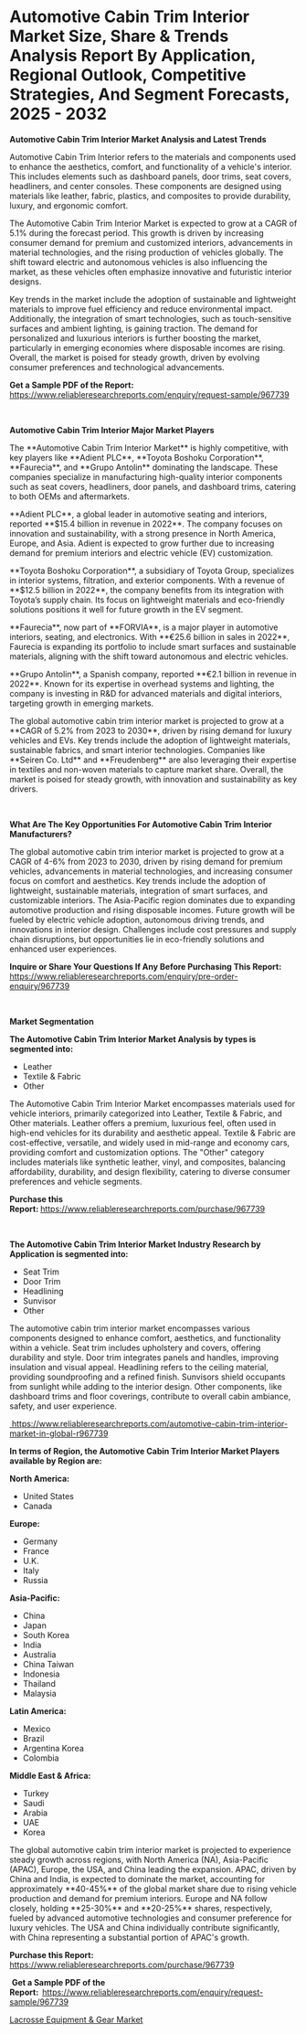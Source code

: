 <p><h1>Automotive Cabin Trim Interior Market Size, Share & Trends Analysis Report By Application, Regional Outlook, Competitive Strategies, And Segment Forecasts, 2025 - 2032</h1></p><p><strong>Automotive Cabin Trim Interior Market Analysis and Latest Trends</strong></p>
<p><p>Automotive Cabin Trim Interior refers to the materials and components used to enhance the aesthetics, comfort, and functionality of a vehicle's interior. This includes elements such as dashboard panels, door trims, seat covers, headliners, and center consoles. These components are designed using materials like leather, fabric, plastics, and composites to provide durability, luxury, and ergonomic comfort.</p><p>The Automotive Cabin Trim Interior Market is expected to grow at a CAGR of 5.1% during the forecast period. This growth is driven by increasing consumer demand for premium and customized interiors, advancements in material technologies, and the rising production of vehicles globally. The shift toward electric and autonomous vehicles is also influencing the market, as these vehicles often emphasize innovative and futuristic interior designs.</p><p>Key trends in the market include the adoption of sustainable and lightweight materials to improve fuel efficiency and reduce environmental impact. Additionally, the integration of smart technologies, such as touch-sensitive surfaces and ambient lighting, is gaining traction. The demand for personalized and luxurious interiors is further boosting the market, particularly in emerging economies where disposable incomes are rising. Overall, the market is poised for steady growth, driven by evolving consumer preferences and technological advancements.</p></p>
<p><strong>Get a Sample PDF of the Report:&nbsp;</strong> <a href="https://www.reliableresearchreports.com/enquiry/request-sample/967739?utm_campaign=34&utm_medium=2&utm_source=Github&utm_content=ia&utm_term=20012025&utm_id=automotive-cabin-trim-interior">https://www.reliableresearchreports.com/enquiry/request-sample/967739</a></p>
<p>&nbsp;</p>
<p><strong>Automotive Cabin Trim Interior Major Market Players</strong></p>
<p><p>The **Automotive Cabin Trim Interior Market** is highly competitive, with key players like **Adient PLC**, **Toyota Boshoku Corporation**, **Faurecia**, and **Grupo Antolin** dominating the landscape. These companies specialize in manufacturing high-quality interior components such as seat covers, headliners, door panels, and dashboard trims, catering to both OEMs and aftermarkets.</p><p>**Adient PLC**, a global leader in automotive seating and interiors, reported **$15.4 billion in revenue in 2022**. The company focuses on innovation and sustainability, with a strong presence in North America, Europe, and Asia. Adient is expected to grow further due to increasing demand for premium interiors and electric vehicle (EV) customization.</p><p>**Toyota Boshoku Corporation**, a subsidiary of Toyota Group, specializes in interior systems, filtration, and exterior components. With a revenue of **$12.5 billion in 2022**, the company benefits from its integration with Toyota’s supply chain. Its focus on lightweight materials and eco-friendly solutions positions it well for future growth in the EV segment.</p><p>**Faurecia**, now part of **FORVIA**, is a major player in automotive interiors, seating, and electronics. With **€25.6 billion in sales in 2022**, Faurecia is expanding its portfolio to include smart surfaces and sustainable materials, aligning with the shift toward autonomous and electric vehicles.</p><p>**Grupo Antolin**, a Spanish company, reported **€2.1 billion in revenue in 2022**. Known for its expertise in overhead systems and lighting, the company is investing in R&D for advanced materials and digital interiors, targeting growth in emerging markets.</p><p>The global automotive cabin trim interior market is projected to grow at a **CAGR of 5.2% from 2023 to 2030**, driven by rising demand for luxury vehicles and EVs. Key trends include the adoption of lightweight materials, sustainable fabrics, and smart interior technologies. Companies like **Seiren Co. Ltd** and **Freudenberg** are also leveraging their expertise in textiles and non-woven materials to capture market share. Overall, the market is poised for steady growth, with innovation and sustainability as key drivers.</p></p>
<p>&nbsp;</p>
<p><strong>What Are The Key Opportunities For Automotive Cabin Trim Interior Manufacturers?</strong></p>
<p><p>The global automotive cabin trim interior market is projected to grow at a CAGR of 4-6% from 2023 to 2030, driven by rising demand for premium vehicles, advancements in material technologies, and increasing consumer focus on comfort and aesthetics. Key trends include the adoption of lightweight, sustainable materials, integration of smart surfaces, and customizable interiors. The Asia-Pacific region dominates due to expanding automotive production and rising disposable incomes. Future growth will be fueled by electric vehicle adoption, autonomous driving trends, and innovations in interior design. Challenges include cost pressures and supply chain disruptions, but opportunities lie in eco-friendly solutions and enhanced user experiences.</p></p>
<p><strong>Inquire or Share Your Questions If Any Before Purchasing This Report:</strong> <a href="https://www.reliableresearchreports.com/enquiry/pre-order-enquiry/967739?utm_campaign=34&utm_medium=2&utm_source=Github&utm_content=ia&utm_term=20012025&utm_id=automotive-cabin-trim-interior">https://www.reliableresearchreports.com/enquiry/pre-order-enquiry/967739</a></p>
<p>&nbsp;</p>
<p><strong>Market Segmentation</strong></p>
<p><strong>The Automotive Cabin Trim Interior Market Analysis by types is segmented into:</strong></p>
<p><ul><li>Leather</li><li>Textile & Fabric</li><li>Other</li></ul></p>
<p><p>The Automotive Cabin Trim Interior Market encompasses materials used for vehicle interiors, primarily categorized into Leather, Textile & Fabric, and Other materials. Leather offers a premium, luxurious feel, often used in high-end vehicles for its durability and aesthetic appeal. Textile & Fabric are cost-effective, versatile, and widely used in mid-range and economy cars, providing comfort and customization options. The "Other" category includes materials like synthetic leather, vinyl, and composites, balancing affordability, durability, and design flexibility, catering to diverse consumer preferences and vehicle segments.</p></p>
<p><strong>Purchase this Report:&nbsp;</strong><a href="https://www.reliableresearchreports.com/purchase/967739?utm_campaign=34&utm_medium=2&utm_source=Github&utm_content=ia&utm_term=20012025&utm_id=automotive-cabin-trim-interior">https://www.reliableresearchreports.com/purchase/967739</a></p>
<p>&nbsp;</p>
<p><strong>The Automotive Cabin Trim Interior Market Industry Research by Application is segmented into:</strong></p>
<p><ul><li>Seat Trim</li><li>Door Trim</li><li>Headlining</li><li>Sunvisor</li><li>Other</li></ul></p>
<p><p>The automotive cabin trim interior market encompasses various components designed to enhance comfort, aesthetics, and functionality within a vehicle. Seat trim includes upholstery and covers, offering durability and style. Door trim integrates panels and handles, improving insulation and visual appeal. Headlining refers to the ceiling material, providing soundproofing and a refined finish. Sunvisors shield occupants from sunlight while adding to the interior design. Other components, like dashboard trims and floor coverings, contribute to overall cabin ambiance, safety, and user experience.</p></p>
<p><a href="https://www.reliableresearchreports.com/automotive-cabin-trim-interior-market-in-global-r967739?utm_campaign=34&utm_medium=2&utm_source=Github&utm_content=ia&utm_term=20012025&utm_id=automotive-cabin-trim-interior">&nbsp;https://www.reliableresearchreports.com/automotive-cabin-trim-interior-market-in-global-r967739</a></p>
<p><strong>In terms of Region, the Automotive Cabin Trim Interior Market Players available by Region are:</strong></p>
<p>
    <p> <strong> North America: </strong>
        <ul>
            <li>United States</li>
            <li>Canada</li>
        </ul>
        </p> 
    <p> <strong> Europe: </strong>
        <ul>
            <li>Germany</li>
            <li>France</li>
            <li>U.K.</li>
            <li>Italy</li>
            <li>Russia</li>
        </ul>
        </p> 
    <p> <strong> Asia-Pacific: </strong>
        <ul>
            <li>China</li>
            <li>Japan</li>
            <li>South Korea</li>
            <li>India</li>
            <li>Australia</li>
            <li>China Taiwan</li>
            <li>Indonesia</li>
            <li>Thailand</li>
            <li>Malaysia</li>
        </ul>
        </p> 
    <p> <strong> Latin America: </strong>
        <ul>
            <li>Mexico</li>
            <li>Brazil</li>
            <li>Argentina Korea</li>
            <li>Colombia</li>
        </ul>
        </p> 
    <p> <strong> Middle East & Africa: </strong>
        <ul>
            <li>Turkey</li>
            <li>Saudi</li>
            <li>Arabia</li>
            <li>UAE</li>
            <li>Korea</li>
        </ul>
    </p>
    </p>
<p><p>The global automotive cabin trim interior market is projected to experience steady growth across regions, with North America (NA), Asia-Pacific (APAC), Europe, the USA, and China leading the expansion. APAC, driven by China and India, is expected to dominate the market, accounting for approximately **40-45%** of the global market share due to rising vehicle production and demand for premium interiors. Europe and NA follow closely, holding **25-30%** and **20-25%** shares, respectively, fueled by advanced automotive technologies and consumer preference for luxury vehicles. The USA and China individually contribute significantly, with China representing a substantial portion of APAC's growth.</p></p>
<p><strong>Purchase this Report: </strong><a href="https://www.reliableresearchreports.com/purchase/967739?utm_campaign=34&utm_medium=2&utm_source=Github&utm_content=ia&utm_term=20012025&utm_id=automotive-cabin-trim-interior">https://www.reliableresearchreports.com/purchase/967739</a></p>
<p>&nbsp;<strong>Get a Sample PDF of the Report:&nbsp;&nbsp;</strong><a href="https://www.reliableresearchreports.com/enquiry/request-sample/967739?utm_campaign=34&utm_medium=2&utm_source=Github&utm_content=ia&utm_term=20012025&utm_id=automotive-cabin-trim-interior">https://www.reliableresearchreports.com/enquiry/request-sample/967739</a></p>
<p><strong></strong></p>
<p><p><a href="https://github.com/guneycigdem35/Market-Research-Report-List-5/blob/main/lacrosse-equipment-gear-market.md?utm_campaign=34&utm_medium=2&utm_source=Github&utm_content=ia&utm_term=20012025&utm_id=automotive-cabin-trim-interior">Lacrosse Equipment & Gear Market</a></p></p>